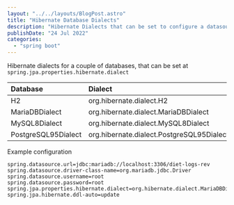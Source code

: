 ```yaml
---
layout: "../../layouts/BlogPost.astro"
title: "Hibernate Database Dialects"
description: "Hibernate Dialects that can be set to configure a datasource in Spring Boot"
publishDate: "24 Jul 2022"
categories: 
  - "spring boot"
---
```


Hibernate dialects for a couple of databases, that can be set at `spring.jpa.properties.hibernate.dialect`

| Database      | Dialect |
| :----------- | :----------- |
| H2 | org.hibernate.dialect.H2 |
| MariaDBDialect | org.hibernate.dialect.MariaDBDialect |
| MySQL8Dialect | org.hibernate.dialect.MySQL8Dialect |
| PostgreSQL95Dialect | org.hibernate.dialect.PostgreSQL95Dialect |

Example configuration
```
spring.datasource.url=jdbc:mariadb://localhost:3306/diet-logs-rev
spring.datasource.driver-class-name=org.mariadb.jdbc.Driver
spring.datasource.username=root
spring.datasource.password=root
spring.jpa.properties.hibernate.dialect=org.hibernate.dialect.MariaDBDialect
spring.jpa.hibernate.ddl-auto=update
```